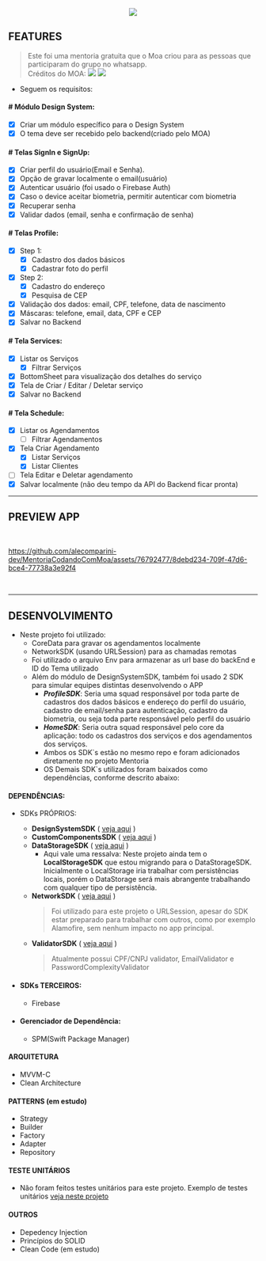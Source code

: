 <h3 align="center">
  <br>
  <img src="https://github.com/alecomparini-dev/MentoriaCodandoComMoa/assets/76792477/2de45eaf-a717-4f94-9793-a17c704357dd" >
  <br>
</h3>

## FEATURES
> Este foi uma mentoria gratuita que o Moa criou para as pessoas que participaram do grupo no whatsapp. <br>
> Créditos do MOA: [![](https://img.shields.io/badge/YouTube-FF0000?style=for-the-badge&logo=youtube&logoColor=white)](https://www.youtube.com/@CodandoComMoa) [![](https://img.shields.io/badge/Instagram-E4405F?style=for-the-badge&logo=instagram&logoColor=white)](https://www.instagram.com/codandocommoa) <br>

- Seguem os requisitos:
  
#### # Módulo Design System:
- [x] Criar um módulo específico para o Design System
- [x] O tema deve ser recebido pelo backend(criado pelo MOA)

#### # Telas SignIn e SignUp:
- [x] Criar perfil do usuário(Email e Senha).
- [x] Opção de gravar localmente o email(usuário)
- [x] Autenticar usuário (foi usado o Firebase Auth)
- [x] Caso o device aceitar biometria, permitir autenticar com biometria
- [x] Recuperar senha
- [x] Validar dados (email, senha e confirmação de senha)

#### # Telas Profile:
- [x] Step 1:
  - [x] Cadastro dos dados básicos
  - [x] Cadastrar foto do perfil
- [x] Step 2:
  - [x] Cadastro do endereço
  - [x] Pesquisa de CEP
- [x] Validação dos dados: email, CPF, telefone, data de nascimento
- [x] Máscaras: telefone, email, data, CPF e CEP
- [x] Salvar no Backend

#### # Tela Services:
- [x] Listar os Serviços
  - [x] Filtrar Serviços
- [x] BottomSheet para visualização dos detalhes do serviço
- [x] Tela de Criar / Editar / Deletar serviço
- [x] Salvar no Backend

#### # Tela Schedule:
- [x] Listar os Agendamentos
  - [ ] Filtrar Agendamentos
- [x] Tela Criar Agendamento
  - [x] Listar Serviços
  - [x] Listar Clientes
- [ ] Tela Editar e Deletar agendamento
- [x] Salvar localmente (não deu tempo da API do Backend ficar pronta)

---
## PREVIEW APP

<br>

https://github.com/alecomparini-dev/MentoriaCodandoComMoa/assets/76792477/8debd234-709f-47d6-bce4-77738a3e92f4

<br>

---
## DESENVOLVIMENTO
- Neste projeto foi utilizado:
  - CoreData para gravar os agendamentos localmente
  - NetworkSDK (usando URLSession) para as chamadas remotas
  - Foi utilizado o arquivo Env para armazenar as url base do backEnd e ID do Tema utilizado
  - Além do módulo de DesignSystemSDK, também foi usado 2 SDK para simular equipes distintas desenvolvendo o APP
    - ***ProfileSDK***: Seria uma squad responsável por toda parte de cadastros dos dados básicos e endereço do perfil do usuário, cadastro de email/senha para autenticação, cadastro da biometria, ou seja toda parte responsável pelo perfil do usuário
    - ***HomeSDK***: Seria outra squad responsável pelo core da aplicação: todo os cadastros dos serviços e dos agendamentos dos serviços.
    - Ambos os SDK`s estão no mesmo repo e foram adicionados diretamente no projeto Mentoria
    - OS Demais SDK`s utilizados foram baixados como dependências, conforme descrito abaixo:

#### DEPENDÊNCIAS: 
- SDKs PRÓPRIOS:
  - **DesignSystemSDK** ( [veja aqui](https://github.com/alecomparini-dev/DesignerSystemSDK) )
  - **CustomComponentsSDK** ( [veja aqui](https://github.com/alecomparini-dev/CustomComponentsSDK/tree/develop/Sources/CustomComponents/Components) )
  - **DataStorageSDK** ( [veja aqui](https://github.com/alecomparini-dev/DataStorageSDK) )
    - Aqui vale uma ressalva: Neste projeto ainda tem o **LocalStorageSDK** que estou migrando para o DataStorageSDK. Inicialmente o LocalStorage iria trabalhar com persistências locais, porém o DataStorage será mais abrangente trabalhando com qualquer tipo de persistência.
  - **NetworkSDK** ( [veja aqui](https://github.com/alecomparini-dev/NetworkSDK) )
      > Foi utilizado para este projeto o URLSession, apesar do SDK estar preparado para trabalhar com outros, como por exemplo Alamofire, sem nenhum impacto no app principal.
  - **ValidatorSDK** ( [veja aqui](https://github.com/alecomparini-dev/ValidatorSDK) )
      > Atualmente possui CPF/CNPJ validator, EmailValidator e PasswordComplexityValidator
    
- #### SDKs TERCEIROS:
  - Firebase
 
- #### Gerenciador de Dependência:
  - SPM(Swift Package Manager)

#### ARQUITETURA
- MVVM-C
- Clean Architecture

#### PATTERNS (em estudo)
- Strategy
- Builder
- Factory
- Adapter
- Repository

#### TESTE UNITÁRIOS
- Não foram feitos testes unitários para este projeto. Exemplo de testes unitários [veja neste projeto](https://github.com/alecomparini-dev/Hangman)

#### OUTROS
- Depedency Injection
- Princípios do SOLID
- Clean Code (em estudo)

